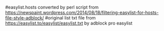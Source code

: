 #easylist.hosts converted by perl script from https://newspaint.wordpress.com/2014/08/18/filtering-easylist-for-hosts-file-style-adblock/
#original list txt file from https://easylist.to/easylist/easylist.txt by adblock pro easylist